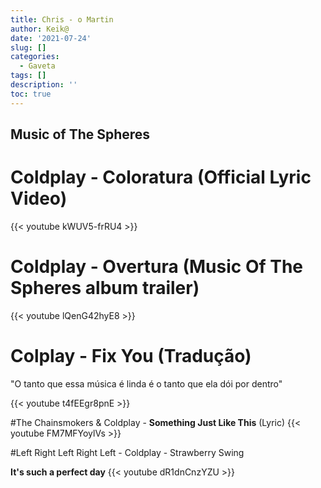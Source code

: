 ```yaml
---
title: Chris - o Martin
author: Keik@
date: '2021-07-24'
slug: []
categories:
  - Gaveta
tags: []
description: ''
toc: true
---
```


## Music of The Spheres 
# Coldplay - **Coloratura** (Official Lyric Video)
{{< youtube kWUV5-frRU4 >}}


# Coldplay - **Overtura** (Music Of The Spheres album trailer)
{{< youtube lQenG42hyE8 >}}

# Colplay - Fix You (Tradução) 

"O tanto que essa música é linda é o tanto que ela dói por dentro"

{{< youtube t4fEEgr8pnE >}}

#The Chainsmokers & Coldplay - **Something Just Like This** (Lyric)
{{< youtube FM7MFYoylVs >}}



#Left Right Left Right Left - Coldplay - Strawberry Swing  


**It's such a perfect day**
{{< youtube dR1dnCnzYZU >}}


